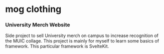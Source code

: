 # mog clothing
### University Merch Website
Side project to sell University merch on campus to increase recognition of the MUIC collage. This project is mainly for myself to learn some basics of framework. This particular framework is SvelteKit.
